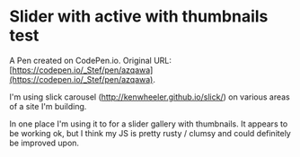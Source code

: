 # Slider with active with thumbnails test

A Pen created on CodePen.io. Original URL: [https://codepen.io/_Stef/pen/azqawa](https://codepen.io/_Stef/pen/azqawa).

I'm using slick carousel (http://kenwheeler.github.io/slick/) on various areas of a site I'm building.

In one place I'm using it to for a slider gallery with thumbnails.
It appears to be working ok, but I think my JS is pretty rusty / clumsy and could definitely be improved upon.
